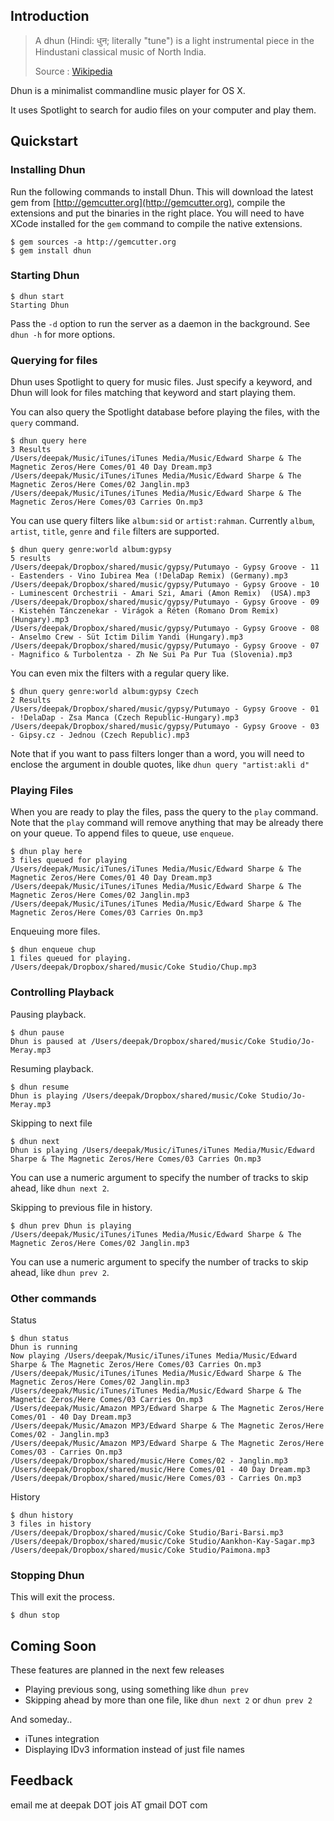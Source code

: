## Introduction

> A dhun (Hindi: धुन; literally "tune") is a light instrumental piece in the
> Hindustani classical music of North India.
>
> Source : [Wikipedia](http://en.wikipedia.org/wiki/Dhun)

Dhun is a minimalist commandline music player for OS X.

It uses Spotlight to search for audio files on your computer and play them.

## Quickstart

### Installing Dhun

Run the following commands to install Dhun. This will download the latest gem
from [http://gemcutter.org](http://gemcutter.org), compile the extensions and
put the binaries in the right place. You will need to have XCode installed for
the `gem` command to compile the native extensions.

    $ gem sources -a http://gemcutter.org
    $ gem install dhun

### Starting Dhun

    $ dhun start
    Starting Dhun

Pass the `-d` option to run the server as a daemon in the background. See
`dhun -h` for more options.


### Querying for files

Dhun uses Spotlight to query for music files. Just specify a keyword, and Dhun
will look for files matching that keyword and start playing them.

You can also query the Spotlight database before playing the files, with the 
`query` command.

    $ dhun query here
    3 Results
    /Users/deepak/Music/iTunes/iTunes Media/Music/Edward Sharpe & The Magnetic Zeros/Here Comes/01 40 Day Dream.mp3
    /Users/deepak/Music/iTunes/iTunes Media/Music/Edward Sharpe & The Magnetic Zeros/Here Comes/02 Janglin.mp3
    /Users/deepak/Music/iTunes/iTunes Media/Music/Edward Sharpe & The Magnetic Zeros/Here Comes/03 Carries On.mp3

You can use query filters like `album:sid` or `artist:rahman`. Currently
`album`, `artist`, `title`, `genre` and `file` filters are supported. 

    $ dhun query genre:world album:gypsy
    5 results
    /Users/deepak/Dropbox/shared/music/gypsy/Putumayo - Gypsy Groove - 11 - Eastenders - Vino Iubirea Mea (!DelaDap Remix) (Germany).mp3
    /Users/deepak/Dropbox/shared/music/gypsy/Putumayo - Gypsy Groove - 10 - Luminescent Orchestrii - Amari Szi, Amari (Amon Remix)  (USA).mp3
    /Users/deepak/Dropbox/shared/music/gypsy/Putumayo - Gypsy Groove - 09 - Kistehén Tánczenekar - Virágok a Réten (Romano Drom Remix) (Hungary).mp3
    /Users/deepak/Dropbox/shared/music/gypsy/Putumayo - Gypsy Groove - 08 - Anselmo Crew - Süt Ictim Dilim Yandi (Hungary).mp3
    /Users/deepak/Dropbox/shared/music/gypsy/Putumayo - Gypsy Groove - 07 - Magnifico & Turbolentza - Zh Ne Sui Pa Pur Tua (Slovenia).mp3

You can even mix the filters with a regular query like.

    $ dhun query genre:world album:gypsy Czech
    2 Results
    /Users/deepak/Dropbox/shared/music/gypsy/Putumayo - Gypsy Groove - 01 - !DelaDap - Zsa Manca (Czech Republic-Hungary).mp3
    /Users/deepak/Dropbox/shared/music/gypsy/Putumayo - Gypsy Groove - 03 - Gipsy.cz - Jednou (Czech Republic).mp3

Note that if you want to pass filters longer than a word, you will need to
enclose the argument in double quotes, like `dhun query "artist:akli d"`

### Playing Files

When you are ready to play the files, pass the query to the `play` command.
Note that the `play` command will remove anything that may be already there on
your queue. To append files to queue, use `enqueue`.

    $ dhun play here
    3 files queued for playing
    /Users/deepak/Music/iTunes/iTunes Media/Music/Edward Sharpe & The Magnetic Zeros/Here Comes/01 40 Day Dream.mp3
    /Users/deepak/Music/iTunes/iTunes Media/Music/Edward Sharpe & The Magnetic Zeros/Here Comes/02 Janglin.mp3
    /Users/deepak/Music/iTunes/iTunes Media/Music/Edward Sharpe & The Magnetic Zeros/Here Comes/03 Carries On.mp3
    
Enqueuing more files.

    $ dhun enqueue chup
    1 files queued for playing.
    /Users/deepak/Dropbox/shared/music/Coke Studio/Chup.mp3
    

### Controlling Playback

Pausing playback.

    $ dhun pause
    Dhun is paused at /Users/deepak/Dropbox/shared/music/Coke Studio/Jo-Meray.mp3

Resuming playback.

    $ dhun resume
    Dhun is playing /Users/deepak/Dropbox/shared/music/Coke Studio/Jo-Meray.mp3

Skipping to next file

    $ dhun next
    Dhun is playing /Users/deepak/Music/iTunes/iTunes Media/Music/Edward Sharpe & The Magnetic Zeros/Here Comes/03 Carries On.mp3

You can use a numeric argument to specify the number of tracks to skip ahead,
like `dhun next 2`.

Skipping to previous file in history.

    $ dhun prev Dhun is playing
    /Users/deepak/Music/iTunes/iTunes Media/Music/Edward Sharpe & The Magnetic Zeros/Here Comes/02 Janglin.mp3

You can use a numeric argument to specify the number of tracks to skip ahead,
like `dhun prev 2`.


### Other commands

Status

    $ dhun status
    Dhun is running
    Now playing /Users/deepak/Music/iTunes/iTunes Media/Music/Edward Sharpe & The Magnetic Zeros/Here Comes/03 Carries On.mp3
    /Users/deepak/Music/iTunes/iTunes Media/Music/Edward Sharpe & The Magnetic Zeros/Here Comes/02 Janglin.mp3
    /Users/deepak/Music/iTunes/iTunes Media/Music/Edward Sharpe & The Magnetic Zeros/Here Comes/03 Carries On.mp3
    /Users/deepak/Music/Amazon MP3/Edward Sharpe & The Magnetic Zeros/Here Comes/01 - 40 Day Dream.mp3
    /Users/deepak/Music/Amazon MP3/Edward Sharpe & The Magnetic Zeros/Here Comes/02 - Janglin.mp3
    /Users/deepak/Music/Amazon MP3/Edward Sharpe & The Magnetic Zeros/Here Comes/03 - Carries On.mp3
    /Users/deepak/Dropbox/shared/music/Here Comes/02 - Janglin.mp3
    /Users/deepak/Dropbox/shared/music/Here Comes/01 - 40 Day Dream.mp3
    /Users/deepak/Dropbox/shared/music/Here Comes/03 - Carries On.mp3

History

    $ dhun history
    3 files in history
    /Users/deepak/Dropbox/shared/music/Coke Studio/Bari-Barsi.mp3
    /Users/deepak/Dropbox/shared/music/Coke Studio/Aankhon-Kay-Sagar.mp3
    /Users/deepak/Dropbox/shared/music/Coke Studio/Paimona.mp3

### Stopping Dhun

This will exit the process.

    $ dhun stop

## Coming Soon

These features are planned in the next few releases

* Playing previous song, using something like `dhun prev`
* Skipping ahead by more than one file, like `dhun next 2` or `dhun prev 2`

And someday..

* iTunes integration
* Displaying IDv3 information instead of just file names

## Feedback

email me at deepak DOT jois AT gmail DOT com